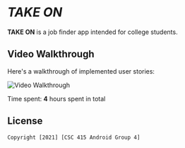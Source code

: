 # *TAKE ON*

**TAKE ON** is a job finder app intended for college students.

## Video Walkthrough

Here's a walkthrough of implemented user stories:

<img src='TakeOn_Demo.gif' title='Video Walkthrough' width='' alt='Video Walkthrough' />

Time spent: **4** hours spent in total

## License

    Copyright [2021] [CSC 415 Android Group 4]
